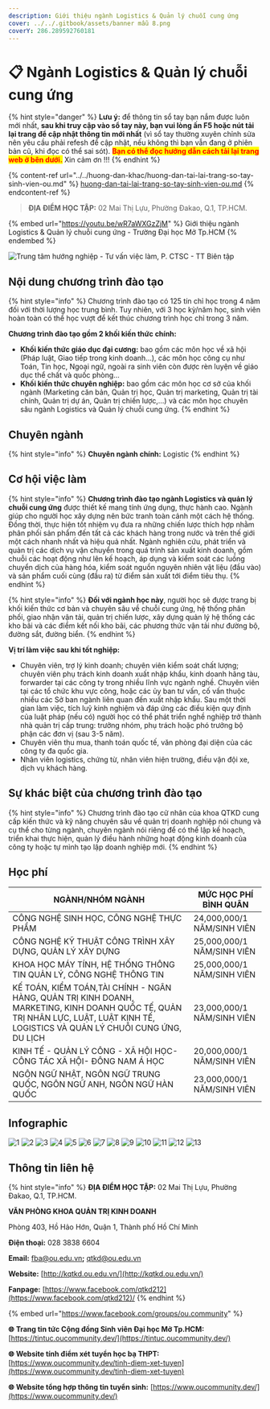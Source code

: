```yaml
---
description: Giới thiệu ngành Logistics & Quản lý chuỗi cung ứng
cover: ../../.gitbook/assets/banner mẫu 8.png
coverY: 286.289592760181
---
```


# 📋 Ngành Logistics & Quản lý chuỗi cung ứng

{% hint style="danger" %}
**Lưu ý:** để thông tin sổ tay bạn nắm được luôn mới nhất, **sau khi truy cập vào sổ tay này, bạn vui lòng ấn F5 hoặc nút tải lại trang để cập nhật thông tin mới nhất** (vì sổ tay thường xuyên chỉnh sửa nên yêu cầu phải refesh để cập nhật, nếu không thì bạn vẫn đang ở phiên bản cũ, khi đọc có thể sai sót). <mark style="color:red;">**Bạn có thể đọc hướng dẫn cách tải lại trang web ở bên dưới.**</mark> Xin cảm ơn !!!
{% endhint %}

{% content-ref url="../../huong-dan-khac/huong-dan-tai-lai-trang-so-tay-sinh-vien-ou.md" %}
[huong-dan-tai-lai-trang-so-tay-sinh-vien-ou.md](../../huong-dan-khac/huong-dan-tai-lai-trang-so-tay-sinh-vien-ou.md)
{% endcontent-ref %}

> **ĐỊA ĐIỂM HỌC TẬP:** 02 Mai Thị Lựu, Phường Đakao, Q.1, TP.HCM.

{% embed url="https://youtu.be/wR7aWXGzZjM" %}
Giới thiệu ngành Logistics & Quản lý chuỗi cung ứng - Trường Đại học Mở Tp.HCM
{% endembed %}

![Trung tâm hướng nghiệp - Tư vấn việc làm, P. CTSC - TT Biên tập](<../../.gitbook/assets/Sß+ò tay h¦¦ß+¢ng nghiß+çp - bß¦ún ch+¡nh - size nhß+Å1024\_26.jpg>)

## Nội dung chương trình đào tạo

{% hint style="info" %}
Chương trình đào tạo có 125 tín chỉ học trong 4 năm đối với thời lượng học trung bình. Tuy nhiên, với 3 học kỳ/năm học, sinh viên hoàn toàn có thể học vượt để kết thúc chương trình học chỉ trong 3 năm.

**Chương trình đào tạo gồm 2 khối kiến thức chính:**

* **Khối kiến thức giáo dục đại cương:** bao gồm các môn học về xã hội (Pháp luật, Giao tiếp trong kinh doanh…), các môn học công cụ như Toán, Tin học, Ngoại ngữ, ngoài ra sinh viên còn được rèn luyện về giáo dục thể chất và quốc phòng…
* **Khối kiến thức chuyên nghiệp:** bao gồm các môn học cơ sở của khối ngành (Marketing căn bản, Quản trị học, Quản trị marketing, Quản trị tài chính, Quản trị dự án, Quản trị chiến lược,…) và các môn học chuyên sâu ngành Logistics và Quản lý chuỗi cung ứng.
{% endhint %}

## Chuyên ngành

{% hint style="info" %}
**Chuyên ngành chính:** Logistic
{% endhint %}

## Cơ hội việc làm

{% hint style="info" %}
**Chương trình đào tạo ngành Logistics và quản lý chuỗi cung ứng** được thiết kế mang tính ứng dụng, thực hành cao. Ngành giúp cho người học xây dựng nên bức tranh toàn cảnh một cách hệ thống. Đồng thời, thực hiện tốt nhiệm vụ đưa ra những chiến lược thích hợp nhằm phân phối sản phẩm đến tất cả các khách hàng trong nước và trên thế giới một cách nhanh nhất và hiệu quả nhất. Ngành nghiên cứu, phát triển và quản trị các dịch vụ vận chuyển trong quá trình sản xuất kinh doanh, gồm chuỗi các hoạt động như lên kế hoạch, áp dụng và kiểm soát các luồng chuyển dịch của hàng hóa, kiểm soát nguồn nguyên nhiên vật liệu (đầu vào) và sản phẩm cuối cùng (đầu ra) từ điểm sản xuất tới điểm tiêu thụ.
{% endhint %}

{% hint style="info" %}
**Đối với ngành học này**, người học sẽ được trang bị khối kiến thức cơ bản và chuyên sâu về chuỗi cung ứng, hệ thống phân phối, giao nhận vận tải, quản trị chiến lược, xây dựng quản lý hệ thống các kho bãi và các điểm kết nối kho bãi, các phương thức vận tải như đường bộ, đường sắt, đường biển.
{% endhint %}

**Vị trí làm việc sau khi tốt nghiệp:**

* Chuyên viên, trợ lý kinh doanh; chuyên viên kiểm soát chất lượng; chuyên viên phụ trách kinh doanh xuất nhập khẩu, kinh doanh hãng tàu, forwarder tại các công ty trong nhiều lĩnh vực ngành nghề. Chuyên viên tại các tổ chức khu vực công, hoặc các ủy ban tư vấn, cố vấn thuộc nhiều các Sở ban ngành liên quan đến xuất nhập khẩu. Sau một thời gian làm việc, tích luỹ kinh nghiệm và đáp ứng các điều kiện quy định của luật pháp (nếu có) người học có thể phát triển nghề nghiệp trở thành nhà quản trị cấp trung: trưởng nhóm, phụ trách hoặc phó trưởng bộ phận các đơn vị (sau 3-5 năm).
* Chuyên viên thu mua, thanh toán quốc tế, văn phòng đại diện của các công ty đa quốc gia.
* Nhân viên logistics, chứng từ, nhân viên hiện trường, điều vận đội xe, dịch vụ khách hàng.

## Sự khác biệt của chương trình đào tạo

{% hint style="info" %}
Chương trình đào tạo cử nhân của khoa QTKD cung cấp kiến thức và kỹ năng chuyên sâu về quản trị doanh nghiệp nói chung và cụ thể cho từng ngành, chuyên ngành nói riêng để có thể lập kế hoạch, triển khai thực hiện, quản lý điều hành những hoạt động kinh doanh của công ty hoặc tự mình tạo lập doanh nghiệp mới.
{% endhint %}

## Học phí

| NGÀNH/NHÓM NGÀNH                                                                                                                                                                  | MỨC HỌC PHÍ BÌNH QUÂN      |
| --------------------------------------------------------------------------------------------------------------------------------------------------------------------------------- | -------------------------- |
| CÔNG NGHỆ SINH HỌC, CÔNG NGHỆ THỰC PHẨM                                                                                                                                           | 24,000,000/1 NĂM/SINH VIÊN |
| CÔNG NGHỆ KỸ THUẬT CÔNG TRÌNH XÂY DỰNG, QUẢN LÝ XÂY DỰNG                                                                                                                          | 25,000,000/1 NĂM/SINH VIÊN |
| KHOA HỌC MÁY TÍNH, HỆ THỐNG THÔNG TIN QUẢN LÝ, CÔNG NGHỆ THÔNG TIN                                                                                                                | 25,000,000/1 NĂM/SINH VIÊN |
| KẾ TOÁN, KIỂM TOÁN,TÀI CHÍNH - NGÂN HÀNG, QUẢN TRỊ KINH DOANH, MARKETING, KINH DOANH QUỐC TẾ, QUẢN TRỊ NHÂN LỰC, LUẬT, LUẬT KINH TẾ, LOGISTICS VÀ QUẢN LÝ CHUỖI CUNG ỨNG, DU LỊCH | 23,000,000/1 NĂM/SINH VIÊN |
| KINH TẾ - QUẢN LÝ CÔNG - XÃ HỘI HỌC- CÔNG TÁC XÃ HỘI- ĐÔNG NAM Á HỌC                                                                                                              | 20,000,000/1 NĂM/SINH VIÊN |
| NGÔN NGỮ NHẬT, NGÔN NGỮ TRUNG QUỐC, NGÔN NGỮ ANH, NGÔN NGỮ HÀN QUỐC                                                                                                               | 23,000,000/1 NĂM/SINH VIÊN |

## Infographic

![1](<../../.gitbook/assets/1 - tiêu đề (6).png>) ![2](<../../.gitbook/assets/2 - giới thiệu chung (8).png>) ![3](<../../.gitbook/assets/3 - Ngành & việc làm (1).png>) ![4](<../../.gitbook/assets/4 - NGÀNH LOGISTICS VÀ QUẢN LÝ CHUỖI CUNG ỨNG 1.png>) ![5](<../../.gitbook/assets/5 - NGÀNH LOGISTICS VÀ QUẢN LÝ CHUỖI CUNG ỨNG 2.png>) ![6](<../../.gitbook/assets/6 - NGÀNH LOGISTICS VÀ QUẢN LÝ CHUỖI CUNG ỨNG 3.png>) ![7](<../../.gitbook/assets/7 - Mục tiêu đào tạo.png>) ![8](<../../.gitbook/assets/8 - MỤC TIÊU ĐÀO TẠO.png>) ![9](<../../.gitbook/assets/9 - NỘI DUNG CHƯƠNG TRÌNH ĐÀO TẠO (1).png>) ![10](<../../.gitbook/assets/10 - NỘI DUNG CHƯƠNG TRÌNH ĐÀO TẠO (2).png>) ![11](<../../.gitbook/assets/12 - học phí.png>) ![12](<../../.gitbook/assets/13 - học phí (2).png>) ![13](<../../.gitbook/assets/14 - thông tin khác.png>)

## Thông tin liên hệ

{% hint style="info" %}
**ĐỊA ĐIỂM HỌC TẬP:** 02 Mai Thị Lựu, Phường Đakao, Q.1, TP.HCM.

**VĂN PHÒNG KHOA QUẢN TRỊ KINH DOANH**

Phòng 403, Hồ Hảo Hớn, Quận 1, Thành phố Hồ Chí Minh

**Điện thoại:** 028 3838 6604

**Email:** [fba@ou.edu.vn](mailto:fba@ou.edu.vn)**;** qtkd@ou.edu.vn

**Website:** [http://kqtkd.ou.edu.vn/](http://kqtkd.ou.edu.vn/)

**Fanpage:** [https://www.facebook.com/qtkd212](https://www.facebook.com/qtkd212)/
{% endhint %}

{% embed url="https://www.facebook.com/groups/ou.community" %}

**🌐** **Trang tin tức Cộng đồng Sinh viên Đại học Mở Tp.HCM:** [https://tintuc.oucommunity.dev/](https://tintuc.oucommunity.dev/)

**🌐** **Website tính điểm xét tuyển học bạ THPT:** [https://www.oucommunity.dev/tinh-diem-xet-tuyen](https://www.oucommunity.dev/tinh-diem-xet-tuyen)

**🌐** **Website tổng hợp thông tin tuyển sinh:** [https://www.oucommunity.dev/](https://www.oucommunity.dev/)

